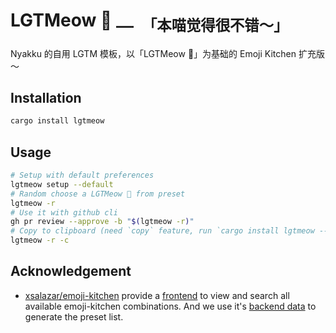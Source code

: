# LGTMeow 🐾 <sub><samp>—— 「本喵觉得很不错～」</samp></sub>

Nyakku 的自用 LGTM 模板，以「LGTMeow 🐾」为基础的 Emoji Kitchen 扩充版～

## Installation

```bash
cargo install lgtmeow
```

## Usage

```bash
# Setup with default preferences
lgtmeow setup --default
# Random choose a LGTMeow 🐾 from preset
lgtmeow -r
# Use it with github cli
gh pr review --approve -b "$(lgtmeow -r)"
# Copy to clipboard (need `copy` feature, run `cargo install lgtmeow --features copy` to enable it)
lgtmeow -r -c
```

## Acknowledgement

-  [xsalazar/emoji-kitchen](https://github.com/xsalazar/emoji-kitchen) provide a [frontend](https://emojikitchen.dev/) to view and search all available emoji-kitchen combinations. And we use it's [backend data](https://github.com/xsalazar/emoji-kitchen-backend/blob/main/app/metadata.json) to generate the preset list.
